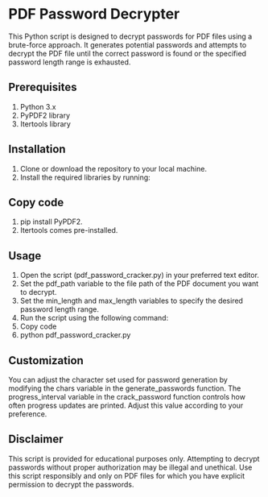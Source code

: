 # PDF Password Decrypter
This Python script is designed to decrypt passwords for PDF files using a brute-force approach. It generates potential passwords and attempts to decrypt the PDF file until the correct password is found or the specified password length range is exhausted.

## Prerequisites
1. Python 3.x
2. PyPDF2 library
3. Itertools library

## Installation
1. Clone or download the repository to your local machine.
2. Install the required libraries by running:

## Copy code
1. pip install PyPDF2.
2. Itertools comes pre-installed.

## Usage
1. Open the script (pdf_password_cracker.py) in your preferred text editor.
2. Set the pdf_path variable to the file path of the PDF document you want to decrypt.
3. Set the min_length and max_length variables to specify the desired password length range.
4. Run the script using the following command:
5. Copy code
6. python pdf_password_cracker.py

## Customization
You can adjust the character set used for password generation by modifying the chars variable in the generate_passwords function.
The progress_interval variable in the crack_password function controls how often progress updates are printed. Adjust this value according to your preference.

## Disclaimer
This script is provided for educational purposes only. Attempting to decrypt passwords without proper authorization may be illegal and unethical. Use this script responsibly and only on PDF files for which you have explicit permission to decrypt the passwords.
